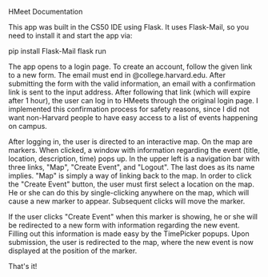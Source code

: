 HMeet Documentation

This app was built in the CS50 IDE using Flask. It uses Flask-Mail, so you need to install
it and start the app via:

pip install Flask-Mail
flask run

The app opens to a login page. To create an account, follow the given link to a new form.
The email must end in @college.harvard.edu. After submitting the form
with the valid information, an email with a confirmation link is sent to the input address.
After following that link (which will expire after 1 hour), the user can log in to HMeets
through the original login page. I implemented this confirmation process for safety reasons,
since I did not want non-Harvard people to have easy access to a list of events happening on
campus.

After logging in, the user is directed to an interactive map. On the map are markers. When
clicked, a window with information regarding the event (title, location, description, time)
pops up. In the upper left is a navigation bar with three links, "Map", "Create Event", and
"Logout". The last does as its name implies. "Map" is simply a way of linking back
to the map. In order to click the "Create Event" button, the user must first select a location
on the map. He or she can do this by single-clicking anywhere on the map, which will cause
a new marker to appear. Subsequent clicks will move the marker.

If the user clicks "Create Event" when this marker is showing, he or she will be redirected
to a new form with information regarding the new event. Filling out this information is made
easy by the TimePicker popups. Upon submission, the user is redirected to the map, where the
new event is now displayed at the position of the marker.

That's it!